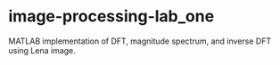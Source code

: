 # image-processing-lab_one
MATLAB implementation of DFT, magnitude spectrum, and inverse DFT using Lena image.
